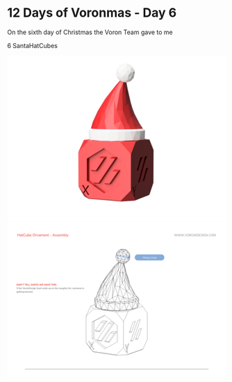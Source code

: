 # 12 Days of Voronmas - Day 6

On the sixth day of Christmas the Voron Team gave to me

6 SantaHatCubes 

![Overview Image](SantaHatCube.png)
![Assembly Image](SantaHatCube_Assembly.png)
